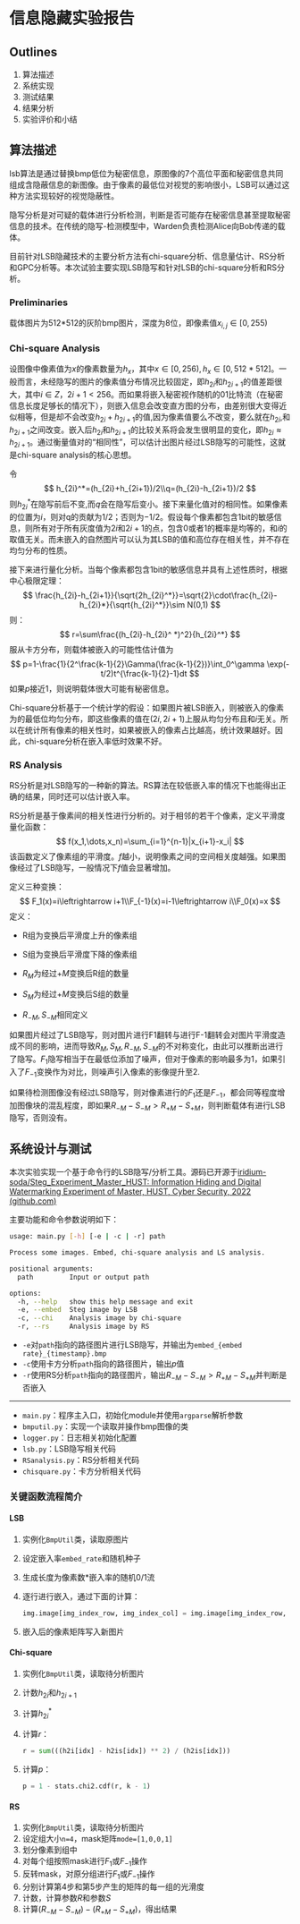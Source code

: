 # 信息隐藏实验报告

## Outlines

1.  算法描述
2.  系统实现
3.  测试结果
4.  结果分析
5.  实验评价和小结

## 算法描述

lsb算法是通过替换bmp低位为秘密信息，原图像的7个高位平面和秘密信息共同组成含隐蔽信息的新图像。由于像素的最低位对视觉的影响很小，LSB可以通过这种方法实现较好的视觉隐蔽性。

隐写分析是对可疑的载体进行分析检测，判断是否可能存在秘密信息甚至提取秘密信息的技术。在传统的隐写-检测模型中，Warden负责检测Alice向Bob传递的载体。

目前针对LSB隐藏技术的主要分析方法有chi-square分析、信息量估计、RS分析和GPC分析等。本次试验主要实现LSB隐写和针对LSB的chi-square分析和RS分析。

### Preliminaries

载体图片为512*512的灰阶bmp图片，深度为8位，即像素值$x_{i,j}\in[0,255)$

### Chi-square Analysis

设图像中像素值为$x$的像素数量为$h_x$，其中$x\in[0,256),h_x\in[0,512*512]$。一般而言，未经隐写的图片的像素值分布情况比较固定，即$h_{2i}$和$h_{2i+1}$的值差距很大，其中$i\in Z$，$2i+1<256$。而如果将嵌入秘密视作随机的01比特流（在秘密信息长度足够长的情况下），则嵌入信息会改变直方图的分布，由差别很大变得近似相等，但是却不会改变$h_{2i}+h_{2i+1}$的值,因为像素值要么不改变，要么就在$h_{2i}$,和$h_{2i+1}$之间改变。嵌入后$h_{2i}$和$h_{2i+1}$的比较关系将会发生很明显的变化，即$h_{2i}\approx h_{2i+1}$。通过衡量值对的“相同性”，可以估计出图片经过LSB隐写的可能性，这就是chi-square analysis的核心思想。

令
$$
h_{2i}^*=(h_{2i}+h_{2i+1})/2\\q=(h_{2i}-h_{2i+1})/2
$$
则$h_{2i}^*$在隐写前后不变,而$q$会在隐写后变小。接下来量化值对的相同性。如果像素的位置为$i$，则对q的贡献为$1/2$；否则为$-1/2$。假设每个像素都包含1bit的敏感信息，则所有对于所有灰度值为$2i$和$2i+1$的点，包含0或者1的概率是均等的，和$i$的取值无关。而未嵌入的自然图片可以认为其LSB的值和高位存在相关性，并不存在均匀分布的性质。

接下来进行量化分析。当每个像素都包含1bit的敏感信息并具有上述性质时，根据中心极限定理：
$$
\frac{h_{2i}-h_{2i+1}}{\sqrt{2h_{2i}^*}}=\sqrt{2}\cdot\frac{h_{2i}-h_{2i}*}{\sqrt{h_{2i}^*}}\sim N(0,1)
$$
则：
$$
r=\sum\frac{(h_{2i}-h_{2i}^ *)^2}{h_{2i}^*}
$$
服从卡方分布，则载体被嵌入的可能性估计值为
$$
p=1-\frac{1}{2^\frac{k-1}{2}\Gamma(\frac{k-1}{2})}\int_0^\gamma \exp(-t/2)t^{\frac{k-1}{2}-1}dt
$$
如果$p$接近1，则说明载体很大可能有秘密信息。

Chi-square分析基于一个统计学的假设：如果图片被LSB嵌入，则被嵌入的像素为的最低位均匀分布，即这些像素的值在$(2i,2i+1)$上服从均匀分布且和$i$无关。所以在统计所有像素的相关性时，如果被嵌入的像素占比越高，统计效果越好。因此，chi-square分析在嵌入率低时效果不好。

### RS Analysis

RS分析是对LSB隐写的一种新的算法。RS算法在较低嵌入率的情况下也能得出正确的结果，同时还可以估计嵌入率。

RS分析是基于像素间的相关性进行分析的。对于相邻的若干个像素，定义平滑度量化函数：
$$
f(x_1,\dots,x_n)=\sum_{i=1}^{n-1}|x_{i+1}-x_i|
$$
该函数定义了像素组的平滑度。$f$越小，说明像素之间的空间相关度越强。如果图像经过了LSB隐写，一般情况下$f$值会显著增加。

 

定义三种变换：
$$
F_1(x)=i\leftrightarrow i+1\\F_{-1}(x)=i-1\leftrightarrow i\\F_0(x)=x
$$
定义：

- R组为变换后平滑度上升的像素组
- S组为变换后平滑度下降的像素组

- $R_M$为经过$+M$变换后R组的数量
- $S_M$为经过$+M$变换后S组的数量
- $R_{-M},S_{-M}$相同定义



如果图片经过了LSB隐写，则对图片进行F1翻转与进行F-1翻转会对图片平滑度造成不同的影响，进而导致$R_M,S_M,R_{-M},S_{-M}$的不对称变化，由此可以推断出进行了隐写。$F_1$隐写相当于在最低位添加了噪声，但对于像素的影响最多为1，如果引入了$F_{-1}$变换作为对比，则噪声引入像素的影像提升至2. 

如果待检测图像没有经过LSB隐写，则对像素进行的$F_1$还是$F_{-1}$，都会同等程度增加图像块的混乱程度，即如果$R_{-M}-S_{-M}>R_{+M}-S_{+M}$，则判断载体有进行LSB隐写，否则没有。



## 系统设计与测试

本次实验实现一个基于命令行的LSB隐写/分析工具。源码已开源于[iridium-soda/Steg_Experiment_Master_HUST: Information Hiding and Digital Watermarking Experiment of Master, HUST, Cyber Security, 2022 (github.com)](https://github.com/iridium-soda/Steg_Experiment_Master_HUST)

主要功能和命令参数说明如下：

```bash
usage: main.py [-h] [-e | -c | -r] path

Process some images. Embed, chi-square analysis and LS analysis.

positional arguments:
  path         Input or output path

options:
  -h, --help   show this help message and exit
  -e, --embed  Steg image by LSB
  -c, --chi    Analysis image by chi-square
  -r, --rs     Analysis image by RS
```

- `-e`对`path`指向的路径图片进行LSB隐写，并输出为`embed_{embed rate}_{timestamp}.bmp`
- `-c`使用卡方分析`path`指向的路径图片，输出$p$值
- `-r`使用RS分析`path`指向的路径图片，输出$R_{-M}-S_{-M}>R_{+M}-S_{+M}$并判断是否嵌入

---

- `main.py`：程序主入口，初始化module并使用`argparse`解析参数
- `bmputil.py`：实现一个读取并操作bmp图像的类
- `logger.py`：日志相关初始化配置
- `lsb.py`：LSB隐写相关代码
- `RSanalysis.py`：RS分析相关代码
- `chisquare.py`：卡方分析相关代码

### 关键函数流程简介

#### LSB

1. 实例化`BmpUtil`类，读取原图片

2. 设定嵌入率`embed_rate`和随机种子

3. 生成长度为像素数\*嵌入率的随机0/1流

4. 逐行进行嵌入，通过下面的计算：

   ```python
   img.image[img_index_row, img_index_col] = img.image[img_index_row, img_index_col] >> 1 << 1 | int(b)
   ```

5. 嵌入后的像素矩阵写入新图片

#### Chi-square

1. 实例化`BmpUtil`类，读取待分析图片

2. 计数$h_{2i}$和$h_{2i+1}$

3. 计算$h^*_{2i}$

4. 计算$r$：

   ```python
   r = sum(((h2i[idx] - h2is[idx]) ** 2) / (h2is[idx]))
   ```

5. 计算$p$：

   ```python
   p = 1 - stats.chi2.cdf(r, k - 1)
   ```



#### RS

1. 实例化`BmpUtil`类，读取待分析图片
2. 设定组大小`n=4`，mask矩阵`mode=[1,0,0,1]`
3. 划分像素到组中
4. 对每个组按照mask进行$F_1$或$F_{-1}$操作
5. 反转mask，对原分组进行$F_1$或$F_{-1}$操作
6. 分别计算第4步和第5步产生的矩阵的每一组的光滑度
7. 计数，计算参数$R$和参数$S$
8. 计算$(R_{-M}-S_{-M})-(R_{+M}-S_{+M})$，得出结果

